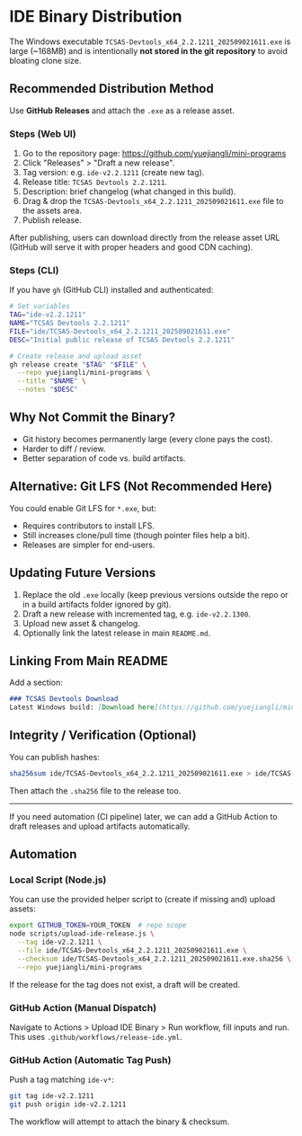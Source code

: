 # IDE Binary Distribution

The Windows executable `TCSAS-Devtools_x64_2.2.1211_202509021611.exe` is large (~168MB) and is intentionally **not stored in the git repository** to avoid bloating clone size.

## Recommended Distribution Method
Use **GitHub Releases** and attach the `.exe` as a release asset.

### Steps (Web UI)
1. Go to the repository page: https://github.com/yuejiangli/mini-programs
2. Click "Releases" > "Draft a new release".
3. Tag version: e.g. `ide-v2.2.1211` (create new tag).
4. Release title: `TCSAS Devtools 2.2.1211`.
5. Description: brief changelog (what changed in this build).
6. Drag & drop the `TCSAS-Devtools_x64_2.2.1211_202509021611.exe` file to the assets area.
7. Publish release.

After publishing, users can download directly from the release asset URL (GitHub will serve it with proper headers and good CDN caching).

### Steps (CLI)
If you have `gh` (GitHub CLI) installed and authenticated:
```bash
# Set variables
TAG="ide-v2.2.1211"
NAME="TCSAS Devtools 2.2.1211"
FILE="ide/TCSAS-Devtools_x64_2.2.1211_202509021611.exe"
DESC="Initial public release of TCSAS Devtools 2.2.1211"

# Create release and upload asset
gh release create "$TAG" "$FILE" \
  --repo yuejiangli/mini-programs \
  --title "$NAME" \
  --notes "$DESC"
```

## Why Not Commit the Binary?
- Git history becomes permanently large (every clone pays the cost).
- Harder to diff / review.
- Better separation of code vs. build artifacts.

## Alternative: Git LFS (Not Recommended Here)
You could enable Git LFS for `*.exe`, but:
- Requires contributors to install LFS.
- Still increases clone/pull time (though pointer files help a bit).
- Releases are simpler for end-users.

## Updating Future Versions
1. Replace the old `.exe` locally (keep previous versions outside the repo or in a build artifacts folder ignored by git).
2. Draft a new release with incremented tag, e.g. `ide-v2.2.1300`.
3. Upload new asset & changelog.
4. Optionally link the latest release in main `README.md`.

## Linking From Main README
Add a section:
```markdown
### TCSAS Devtools Download
Latest Windows build: [Download here](https://github.com/yuejiangli/mini-programs/releases)
```

## Integrity / Verification (Optional)
You can publish hashes:
```bash
sha256sum ide/TCSAS-Devtools_x64_2.2.1211_202509021611.exe > ide/TCSAS-Devtools_x64_2.2.1211_202509021611.exe.sha256
```
Then attach the `.sha256` file to the release too.

---
If you need automation (CI pipeline) later, we can add a GitHub Action to draft releases and upload artifacts automatically.

## Automation

### Local Script (Node.js)
You can use the provided helper script to (create if missing and) upload assets:
```bash
export GITHUB_TOKEN=YOUR_TOKEN  # repo scope
node scripts/upload-ide-release.js \
  --tag ide-v2.2.1211 \
  --file ide/TCSAS-Devtools_x64_2.2.1211_202509021611.exe \
  --checksum ide/TCSAS-Devtools_x64_2.2.1211_202509021611.exe.sha256 \
  --repo yuejiangli/mini-programs
```

If the release for the tag does not exist, a draft will be created.

### GitHub Action (Manual Dispatch)
Navigate to Actions > Upload IDE Binary > Run workflow, fill inputs and run. This uses `.github/workflows/release-ide.yml`.

### GitHub Action (Automatic Tag Push)
Push a tag matching `ide-v*`:
```bash
git tag ide-v2.2.1211
git push origin ide-v2.2.1211
```
The workflow will attempt to attach the binary & checksum.
